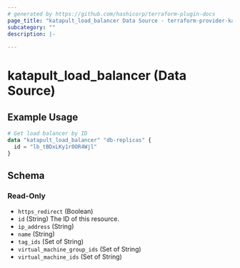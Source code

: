 ```yaml
---
# generated by https://github.com/hashicorp/terraform-plugin-docs
page_title: "katapult_load_balancer Data Source - terraform-provider-katapult"
subcategory: ""
description: |-
  
---
```


# katapult_load_balancer (Data Source)



## Example Usage

```terraform
# Get load balancer by ID
data "katapult_load_balancer" "db-replicas" {
  id = "lb_tBDxLKy1r0OR4Wjl"
}
```

<!-- schema generated by tfplugindocs -->
## Schema

### Read-Only

- `https_redirect` (Boolean)
- `id` (String) The ID of this resource.
- `ip_address` (String)
- `name` (String)
- `tag_ids` (Set of String)
- `virtual_machine_group_ids` (Set of String)
- `virtual_machine_ids` (Set of String)



